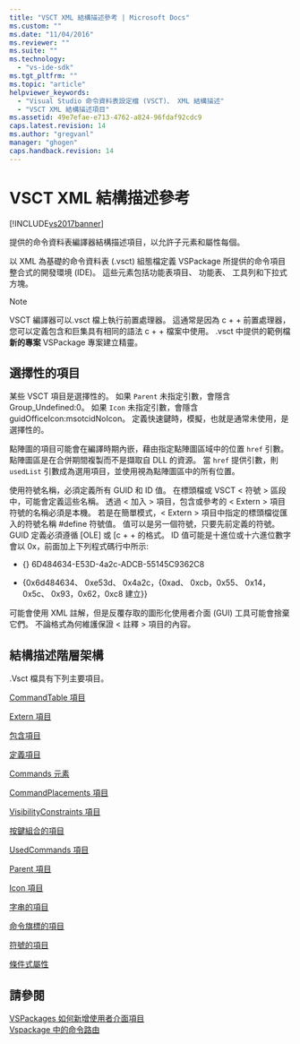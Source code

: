 ```yaml
---
title: "VSCT XML 結構描述參考 | Microsoft Docs"
ms.custom: ""
ms.date: "11/04/2016"
ms.reviewer: ""
ms.suite: ""
ms.technology: 
  - "vs-ide-sdk"
ms.tgt_pltfrm: ""
ms.topic: "article"
helpviewer_keywords: 
  - "Visual Studio 命令資料表設定檔 (VSCT)、 XML 結構描述"
  - "VSCT XML 結構描述項目"
ms.assetid: 49e7efae-e713-4762-a824-96fdaf92cdc9
caps.latest.revision: 14
ms.author: "gregvanl"
manager: "ghogen"
caps.handback.revision: 14
---
```

# VSCT XML 結構描述參考
[!INCLUDE[vs2017banner](../code-quality/includes/vs2017banner.md)]

提供的命令資料表編譯器結構描述項目，以允許子元素和屬性每個。  
  
 以 XML 為基礎的命令資料表 \(.vsct\) 組態檔定義 VSPackage 所提供的命令項目整合式的開發環境 \(IDE\)。 這些元素包括功能表項目、 功能表、 工具列和下拉式方塊。  
  
> [!NOTE]
>  VSCT 編譯器可以.vsct 檔上執行前置處理器。 這通常是因為 c \+ \+ 前置處理器，您可以定義包含和巨集具有相同的語法 c \+ \+ 檔案中使用。 .vsct 中提供的範例檔 **新的專案** VSPackage 專案建立精靈。  
  
## 選擇性的項目  
 某些 VSCT 項目是選擇性的。 如果 `Parent` 未指定引數，會隱含 Group\_Undefined:0。 如果 `Icon` 未指定引數，會隱含 guidOfficeIcon:msotcidNoIcon。 定義快速鍵時，模擬，也就是通常未使用，是選擇性的。  
  
 點陣圖的項目可能會在編譯時期內嵌，藉由指定點陣圖區域中的位置 `href` 引數。 點陣圖區是在合併期間複製而不是擷取自 DLL 的資源。 當 `href` 提供引數，則 `usedList` 引數成為選用項目，並使用視為點陣圖區中的所有位置。  
  
 使用符號名稱，必須定義所有 GUID 和 ID 值。 在標頭檔或 VSCT \< 符號 \> 區段中，可能會定義這些名稱。 透過 \< 加入 \> 項目，包含或參考的 \< Extern \> 項目符號的名稱必須是本機。 若是在簡單模式，\< Extern \> 項目中指定的標頭檔從匯入的符號名稱 \#define 符號值。 值可以是另一個符號，只要先前定義的符號。 GUID 定義必須遵循 \[OLE\] 或 \[c \+ \+ 的格式。 ID 值可能是十進位或十六進位數字會以 0x，前面加上下列程式碼行中所示:  
  
-   {} 6D484634\-E53D\-4a2c\-ADCB\-55145C9362C8  
  
-   {0x6d484634、 0xe53d、 0x4a2c，{0xad、 0xcb，0x55、 0x14，0x5c、 0x93，0x62，0xc8 建立}}  
  
 可能會使用 XML 註解，但是反覆存取的圖形化使用者介面 \(GUI\) 工具可能會捨棄它們。 不論格式為何維護保證 \< 註釋 \> 項目的內容。  
  
## 結構描述階層架構  
 .Vsct 檔具有下列主要項目。  
  
 [CommandTable 項目](../extensibility/commandtable-element.md)  
  
 [Extern 項目](../extensibility/extern-element.md)  
  
 [包含項目](../extensibility/include-element.md)  
  
 [定義項目](../extensibility/define-element.md)  
  
 [Commands 元素](../extensibility/commands-element.md)  
  
 [CommandPlacements 項目](../extensibility/commandplacements-element.md)  
  
 [VisibilityConstraints 項目](../extensibility/visibilityconstraints-element.md)  
  
 [按鍵組合的項目](../extensibility/keybindings-element.md)  
  
 [UsedCommands 項目](../extensibility/usedcommands-element.md)  
  
 [Parent 項目](../extensibility/parent-element.md)  
  
 [Icon 項目](../extensibility/icon-element.md)  
  
 [字串的項目](../extensibility/strings-element.md)  
  
 [命令旗標的項目](../extensibility/command-flag-element.md)  
  
 [符號的項目](../extensibility/symbols-element.md)  
  
 [條件式屬性](../extensibility/vsct-xml-schema-conditional-attributes.md)  
  
## 請參閱  
 [VSPackages 如何新增使用者介面項目](../extensibility/internals/how-vspackages-add-user-interface-elements.md)   
 [Vspackage 中的命令路由](../extensibility/internals/command-routing-in-vspackages.md)